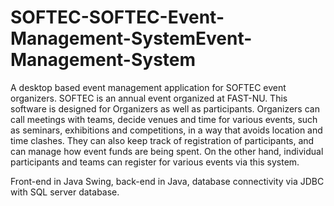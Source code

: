 # SOFTEC-SOFTEC-Event-Management-SystemEvent-Management-System
A desktop based event management application for SOFTEC event organizers. SOFTEC is an annual event organized at FAST-NU. This software is designed for Organizers as well as participants. Organizers can call meetings with teams, decide venues and time for various events, such as seminars, exhibitions and competitions,  in a way that avoids location and time clashes. They can also keep track of registration of participants, and can manage how event funds are being spent. On the other hand, individual participants and teams can register for various events via this system. 

Front-end in Java Swing, back-end in Java, database connectivity via JDBC with SQL server database.
